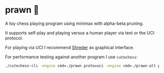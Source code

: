 # prawn 🦐

A toy chess playing program using minimax with alpha-beta pruning.

It supports self-play and playing versus a human player via text or the UCI protocol.

For playing via UCI I recommend [Shreder](https://www.shredderchess.com/download.html) as graphical interface.

For performance testing against another program I use `cutechess`:

```sh
./cutechess-cli -engine cmd=./prawn proto=uci -engine cmd=./prawn-alt proto=uci -games 10 -each tc=40/60 -debug
```
